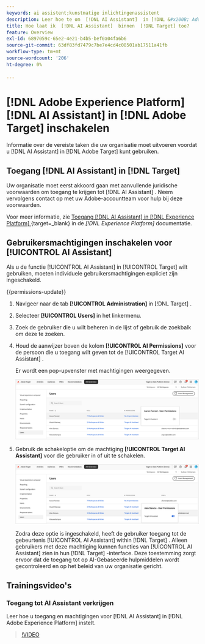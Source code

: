 ```yaml
---
keywords: ai assistent;kunstmatige inlichtingenassistent
description: Leer hoe te om  [!DNL AI Assistant]  in [!DNL &#x200B; Adobe Target] toe te laten.
title: Hoe laat ik  [!DNL AI Assistant]  binnen  [!DNL Target] toe?
feature: Overview
exl-id: 6897059c-65e2-4e21-b4b5-bef0a04fa6b6
source-git-commit: 63df83fd7479c7be7e4cd4c08501ab17511a41fb
workflow-type: tm+mt
source-wordcount: '206'
ht-degree: 0%

---
```


# [!DNL Adobe Experience Platform] [!DNL AI Assistant] in [!DNL Adobe Target] inschakelen

Informatie over de vereiste taken die uw organisatie moet uitvoeren voordat u [!DNL AI Assistant] in [!DNL Adobe Target] kunt gebruiken.

## Toegang [!DNL AI Assistant] in [!DNL Target]

Uw organisatie moet eerst akkoord gaan met aanvullende juridische voorwaarden om toegang te krijgen tot [!DNL AI Assistant] . Neem vervolgens contact op met uw Adobe-accountteam voor hulp bij deze voorwaarden.

Voor meer informatie, zie [ Toegang  [!DNL AI Assistant]  in  [!DNL Experience Platform] ](https://experienceleague.adobe.com/nl/docs/experience-platform/ai-assistant/access){target=_blank} in de *[!DNL Experience Platform]* documentatie.

## Gebruikersmachtigingen inschakelen voor [!UICONTROL AI Assistant]

Als u de functie [!UICONTROL AI Assistant] in [!UICONTROL Target] wilt gebruiken, moeten individuele gebruikersmachtigingen expliciet zijn ingeschakeld.

{{permissions-update}}

1. Navigeer naar de tab **[!UICONTROL Administration]** in [!DNL Target] .
1. Selecteer **[!UICONTROL Users]** in het linkermenu.
1. Zoek de gebruiker die u wilt beheren in de lijst of gebruik de zoekbalk om deze te zoeken.
1. Houd de aanwijzer boven de kolom **[!UICONTROL AI Permissions]** voor de persoon die u toegang wilt geven tot de [!UICONTROL Target AI Assistant] .

   Er wordt een pop-upvenster met machtigingen weergegeven.

   ![ AI Hulp montages ](/help/main/c-intro/assets/ai-pop-up2.png)

1. Gebruik de schakeloptie om de machtiging **[!UICONTROL Target AI Assistant]** voor die gebruiker in of uit te schakelen.

   ![ AI Hulp toestemmingen pop-up ](/help/main/c-intro/assets/ai-pop-up.png)

   Zodra deze optie is ingeschakeld, heeft de gebruiker toegang tot de gebeurtenis [!UICONTROL AI Assistant] within [!DNL Target] . Alleen gebruikers met deze machtiging kunnen functies van [!UICONTROL AI Assistant] zien in hun [!DNL Target] -interface. Deze toestemming zorgt ervoor dat de toegang tot op AI-Gebaseerde hulpmiddelen wordt gecontroleerd en op het beleid van uw organisatie gericht.

## Trainingsvideo&#39;s

### Toegang tot AI Assistant verkrijgen

Leer hoe u toegang en machtigingen voor [!DNL AI Assistant] in [!DNL Adobe Experience Platform] instelt.

>[!VIDEO](https://video.tv.adobe.com/v/3436470/?learn=on&#x26;enablevpops)
